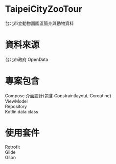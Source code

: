 # TaipeiCityZooTour
台北市立動物園園區簡介與動物資料

# 資料來源
台北市政府 OpenData

# 專案包含
Compose 介面設計(包含 Constraintlayout, Coroutine)  
ViewModel  
Repository  
Kotlin data class

# 使用套件
Retrofit  
Glide  
Gson
